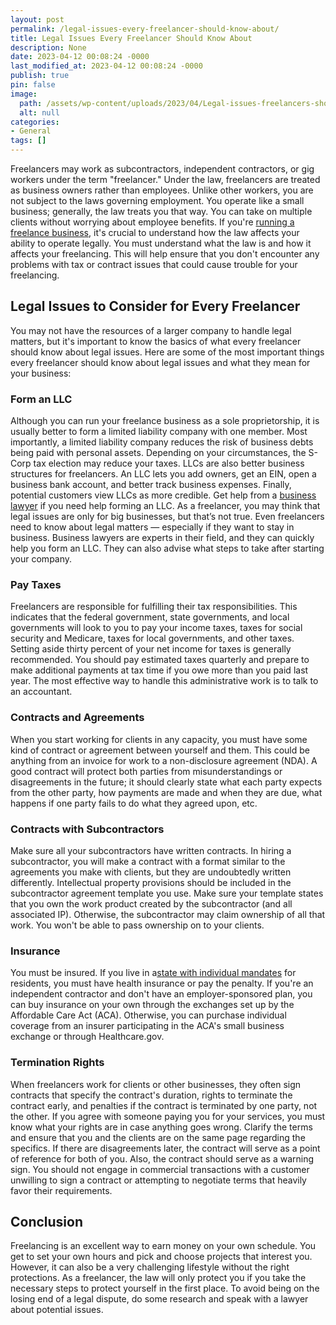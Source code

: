 ```yaml
---
layout: post
permalink: /legal-issues-every-freelancer-should-know-about/
title: Legal Issues Every Freelancer Should Know About
description: None
date: 2023-04-12 00:08:24 -0000
last_modified_at: 2023-04-12 00:08:24 -0000
publish: true
pin: false
image:
  path: /assets/wp-content/uploads/2023/04/Legal-issues-freelancers-should-know-about.png
  alt: null
categories:
- General
tags: []
---
```

Freelancers may work as subcontractors, independent contractors, or gig workers under the term "freelancer." Under the law, freelancers are treated as business owners rather than employees. Unlike other workers, you are not subject to the laws governing employment. You operate like a small business; generally, the law treats you that way. You can take on multiple clients without worrying about employee benefits. If you're [running a freelance business](https://www.optnation.com/blog/top-professions-suitable-for-freelancing-jobs/), it's crucial to understand how the law affects your ability to operate legally. You must understand what the law is and how it affects your freelancing. This will help ensure that you don't encounter any problems with tax or contract issues that could cause trouble for your freelancing.

## Legal Issues to Consider for Every Freelancer

You may not have the resources of a larger company to handle legal matters, but it's important to know the basics of what every freelancer should know about legal issues. Here are some of the most important things every freelancer should know about legal issues and what they mean for your business:

### Form an LLC

Although you can run your freelance business as a sole proprietorship, it is usually better to form a limited liability company with one member. Most importantly, a limited liability company reduces the risk of business debts being paid with personal assets. Depending on your circumstances, the S-Corp tax election may reduce your taxes. LLCs are also better business structures for freelancers. An LLC lets you add owners, get an EIN, open a business bank account, and better track business expenses. Finally, potential customers view LLCs as more credible. Get help from a [business lawyer](https://www.smrlaw.net/) if you need help forming an LLC. As a freelancer, you may think that legal issues are only for big businesses, but that’s not true. Even freelancers need to know about legal matters — especially if they want to stay in business. Business lawyers are experts in their field, and they can quickly help you form an LLC. They can also advise what steps to take after starting your company.

### Pay Taxes

Freelancers are responsible for fulfilling their tax responsibilities. This indicates that the federal government, state governments, and local governments will look to you to pay your income taxes, taxes for social security and Medicare, taxes for local governments, and other taxes. Setting aside thirty percent of your net income for taxes is generally recommended. You should pay estimated taxes quarterly and prepare to make additional payments at tax time if you owe more than you paid last year. The most effective way to handle this administrative work is to talk to an accountant.

### Contracts and Agreements

When you start working for clients in any capacity, you must have some kind of contract or agreement between yourself and them. This could be anything from an invoice for work to a non-disclosure agreement (NDA).  A good contract will protect both parties from misunderstandings or disagreements in the future; it should clearly state what each party expects from the other party, how payments are made and when they are due, what happens if one party fails to do what they agreed upon, etc.

### Contracts with Subcontractors

Make sure all your subcontractors have written contracts. In hiring a subcontractor, you will make a contract with a format similar to the agreements you make with clients, but they are undoubtedly written differently. Intellectual property provisions should be included in the subcontractor agreement template you use. Make sure your template states that you own the work product created by the subcontractor (and all associated IP). Otherwise, the subcontractor may claim ownership of all that work. You won't be able to pass ownership on to your clients.

### Insurance

You must be insured. If you live in a[state with individual mandates](https://www.forbes.com/advisor/health-insurance/do-you-have-to-have-health-insurance/#) for residents, you must have health insurance or pay the penalty. If you're an independent contractor and don't have an employer-sponsored plan, you can buy insurance on your own through the exchanges set up by the Affordable Care Act (ACA). Otherwise, you can purchase individual coverage from an insurer participating in the ACA's small business exchange or through Healthcare.gov.

### Termination Rights

When freelancers work for clients or other businesses, they often sign contracts that specify the contract's duration, rights to terminate the contract early, and penalties if the contract is terminated by one party, not the other. If you agree with someone paying you for your services, you must know what your rights are in case anything goes wrong. Clarify the terms and ensure that you and the clients are on the same page regarding the specifics. If there are disagreements later, the contract will serve as a point of reference for both of you. Also, the contract should serve as a warning sign. You should not engage in commercial transactions with a customer unwilling to sign a contract or attempting to negotiate terms that heavily favor their requirements.

## Conclusion

Freelancing is an excellent way to earn money on your own schedule. You get to set your own hours and pick and choose projects that interest you. However, it can also be a very challenging lifestyle without the right protections. As a freelancer, the law will only protect you if you take the necessary steps to protect yourself in the first place. To avoid being on the losing end of a legal dispute, do some research and speak with a lawyer about potential issues.
